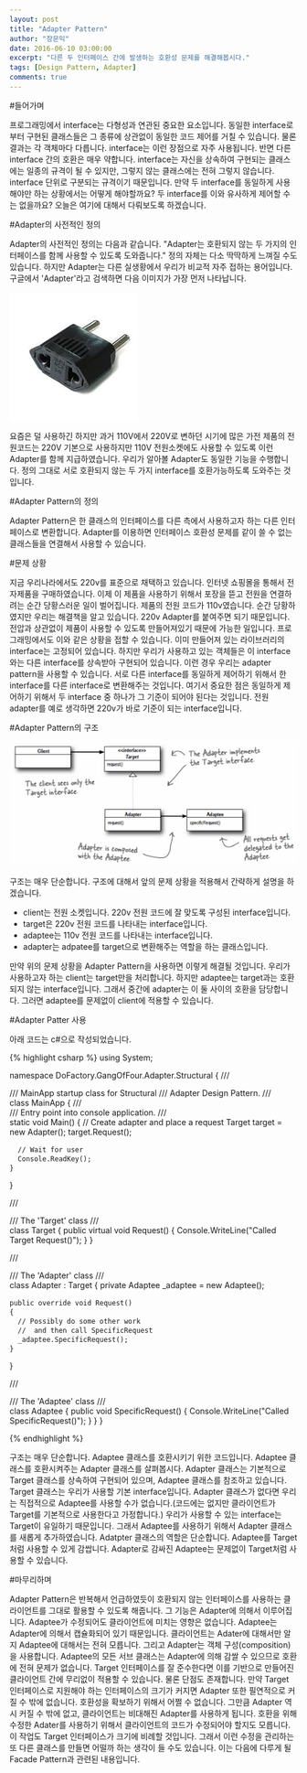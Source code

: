 ```yaml
---
layout: post
title: "Adapter Pattern"
author: "장문익"
date: 2016-06-10 03:00:00
excerpt: "다른 두 인터페이스 간에 발생하는 호환성 문제를 해결해봅시다."
tags: [Design Pattern, Adapter]
comments: true
---
```


#들어가며

프로그래밍에서 interface는 다형성과 연관된 중요한 요소입니다. 동일한 interface로부터 구현된 클래스들은 그 종류에 상관없이 동일한 코드 제어를 거칠 수 있습니다. 물론 결과는 각 객체마다 다릅니다. interface는 이런 장점으로 자주 사용됩니다. 반면 다른 interface 간의 호환은 매우 약합니다. interface는 자신을 상속하여 구현되는 클래스에는 일종의 규격이 될 수 있지만, 그렇지 않는 클래스에는 전혀 그렇지 않습니다. interface 단위로 구분되는 규격이기 때문입니다. 만약 두 interface를 동일하게 사용해야만 하는 상황에서는 어떻게 해야할까요? 두 interface를 이와 유사하게 제어할 수는 없을까요? 오늘은 여기에 대해서 다뤄보도록 하겠습니다. 

#Adapter의 사전적인 정의

Adapter의 사전적인 정의는 다음과 같습니다.
"Adapter는 호환되지 않는 두 가지의 인터페이스를 함께 사용할 수 있도록 도와줍니다."
정의 자체는 다소 딱딱하게 느껴질 수도 있습니다. 하지만 Adapter는 다른 실생황에서 우리가 비교적 자주 접하는 용어입니다. 구글에서 'Adapter'라고 검색하면 다음 이미지가 가장 먼저 나타납니다.

![Real Adapter](/assets/img/Adapter.jpeg)

요즘은 덜 사용하긴 하지만 과거 110V에서 220V로 변하던 시기에 많은 가전 제품의 전원코드는 220V 기본으로 사용하지만 110V 전원소켓에도 사용할 수 있도록 이런 Adapter를 함께 지급하였습니다. 우리가 알아볼 Adapter도 동일한 기능을 수행합니다. 정의 그대로 서로 호환되지 않는 두 가지 interface를 호환가능하도록 도와주는 것입니다.

#Adapter Pattern의 정의

Adapter Pattern은 한 클래스의 인터페이스를 다른 측에서 사용하고자 하는 다른 인터페이스로 변환합니다. Adapter를 이용하면 인터페이스 호환성 문제를 같이 쓸 수 없는 클래스들을 연결해서 사용할 수 있습니다.

#문제 상황

지금 우리나라에서도 220v를 표준으로 채택하고 있습니다. 인터넷 쇼핑몰을 통해서 전자제품을 구매하였습니다. 이제 이 제품을 사용하기 위해서 포장을 뜯고 전원을 연결하려는 순간 당황스러운 일이 벌어집니다. 제품의 전원 코드가 110v였습니다. 순간 당황하였지만 우리는 해결책을 알고 있습니다. 220v Adapter를 붙여주면 되기 때문입니다. 전압과 상관없이 제품이 사용할 수 있도록 만들어져있기 때문에 가능한 일입니다.
프로그래밍에서도 이와 같은 상황을 접할 수 있습니다. 이미 만들어져 있는 라이브러리의 interface는 고정되어 있습니다. 하지만 우리가 사용하고 있는 객체들은 이 interface와는 다른 interface를 상속받아 구현되어 있습니다. 이런 경우 우리는 adapter pattern을 사용할 수 있습니다. 서로 다른 interface를 동일하게 제어하기 위해서 한 interface를 다른 interface로 변환해주는 것입니다. 여기서 중요한 점은 동일하게 제어하기 위해서 두 interface 중 하나가 그 기준이 되어야 된다는 것입니다. 전원 adapter를 예로 생각하면 220v가 바로 기준이 되는 interface입니다. 

#Adapter Pattern의 구조

![ObjectAdapter](/assets/img/ObjectAdapter.jpg)

구조는 매우 단순합니다. 구조에 대해서 앞의 문제 상황을 적용해서 간략하게 설명을 하겠습니다.

* client는 전원 소켓입니다. 220v 전원 코드에 잘 맞도록 구성된 interface입니다.
* target은 220v 전원 코드를 나타내는 interface입니다.
* adaptee는 110v 전원 코드를 나타내는 interface입니다.
* adapter는 adpatee를 target으로 변환해주는 역할을 하는 클래스입니다.

만약 위의 문제 상황을 Adapter Pattern을 사용하면 이렇게 해결될 것입니다. 우리가 사용하고자 하는 client는 target만을 처리합니다. 하지만 adaptee는 target과는 호환되지 않는 interface입니다. 그래서 중간에 adapter는 이 둘 사이의 호환을 담당합니다. 그러면 adaptee를 문제없이 client에 적용할 수 있습니다.

#Adapter Patter 사용

아래 코드는 c#으로 작성되었습니다.

{% highlight csharp %}
using System;

namespace DoFactory.GangOfFour.Adapter.Structural
{
  /// <summary>
  /// MainApp startup class for Structural
  /// Adapter Design Pattern.
  /// </summary>
  class MainApp
  {
    /// <summary>
    /// Entry point into console application.
    /// </summary>
    static void Main()
    {
      // Create adapter and place a request
      Target target = new Adapter();
      target.Request();
 
      // Wait for user
      Console.ReadKey();
    }
  }
 
  /// <summary>
  /// The 'Target' class
  /// </summary>
  class Target
  {
    public virtual void Request()
    {
      Console.WriteLine("Called Target Request()");
    }
  }
 
  /// <summary>
  /// The 'Adapter' class
  /// </summary>
  class Adapter : Target
  {
    private Adaptee _adaptee = new Adaptee();
 
    public override void Request()
    {
      // Possibly do some other work
      //  and then call SpecificRequest
      _adaptee.SpecificRequest();
    }
  }
 
  /// <summary>
  /// The 'Adaptee' class
  /// </summary>
  class Adaptee
  {
    public void SpecificRequest()
    {
      Console.WriteLine("Called SpecificRequest()");
    }
  }
}

{% endhighlight %}

구조는 매우 단순합니다. Adaptee 클래스를 호환시키기 위한 코드입니다. Adaptee 클래스를 호환시켜주는 Adapter 클래스를 살펴봅시다. Adapter 클래스는 기본적으로 Target 클래스를 상속하여 구현되어 있으며, Adaptee 클래스를 참조하고 있습니다. Target 클래스는 우리가 사용할 기본 interface입니다. Adapter 클래스가 없다면 우리는 직접적으로 Adaptee를 사용할 수가 없습니다.(코드에는 없지만 클라이언트가 Target를 기본적으로 사용한다고 가정합니다.) 우리가 사용할 수 있는 interface는 Target이 유일하기 때문입니다. 그래서 Adaptee를 사용하기 위해서 Adapter 클래스를 새롭게 추가하였습니다. Adatpter 클래스의 역할은 단순합니다. Adaptee를 Target처럼 사용할 수 있게 감쌉니다. Adapter로 감싸진 Adaptee는 문제없이 Target처럼 사용할 수 있습니다.

#마무리하며

Adapter Pattern은 반복해서 언급하였듯이 호환되지 않는 인터페이스를 사용하는 클라이언트를 그대로 활용할 수 있도록 해줍니다. 그 기능은 Adapter에 의해서 이루어집니다. Adaptee가 수정되어도 클라이언트에 미치는 영향은 없습니다. Adaptee는 Adapter에 의해서 캡슐화되어 있기 때문입니다. 클라이언트는 Adater에 대해서만 알지 Adaptee에 대해서는 전혀 모릅니다. 그리고 Adapter는 객체 구성(composition)을 사용합니다. Adaptee의 모든 서브 클래스는 Adapter에 의해 감쌀 수 있으므로 호환에 전혀 문제가 없습니다. Target 인터페이스를 잘 준수한다면 이를 기반으로 만들어진 클라이언트 간에 무리없이 적용할 수 있습니다. 물론 단점도 존재합니다. 만약 Target 인터페이스로 지원해야 하는 인터페이스의 크기가 커지면 Adapter 또한 필연적으로 커질 수 밖에 없습니다. 호환성을 확보하기 위해서 어쩔 수 없습니다. 그만큼 Adapter 역시 커질 수 밖에 없고, 클라이언트는 비대해진 Adapter를 사용하게 됩니다. 호환을 위해 수정한 Adater를 사용하기 위해서 클라이언트의 코드가 수정되어야 할지도 모릅니다. 이 작업도 Target 인터페이스가 크기에 비례할 것입니다. 그래서 이런 수정을 관리하는 또 다른 클래스를 만들면 어떨까 하는 생각이 들 수도 있습니다. 이는 다음에 다루게 될 Facade Pattern과 관련된 내용입니다.


